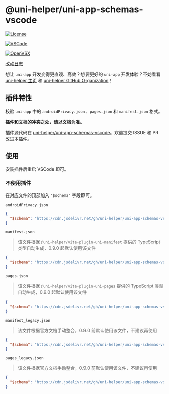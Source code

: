 # @uni-helper/uni-app-schemas-vscode

[![License](https://img.shields.io/github/license/uni-helper/uni-app-schemas-vscode)](https://github.com/uni-helper/uni-app-schemas-vscode/blob/main/LICENSE)

[![VSCode](https://vsmarketplacebadge.apphb.com/version-short/uni-helper.uni-app-schemas-vscode.png)](https://marketplace.visualstudio.com/items?itemName=uni-helper.uni-app-schemas-vscode)

[![OpenVSX](https://img.shields.io/badge/dynamic/json?color=brightgreen&label=OpenVSX&query=%24.version&url=https%3A%2F%2Fopen-vsx.org%2Fapi%2Funi-helper%2Funi-app-schemas-vscode)](https://open-vsx.org/extension/uni-helper/uni-app-schemas-vscode)

[改动日志](https://github.com/uni-helper/uni-app-schemas-vscode/blob/main/CHANGELOG.md)

想让 `uni-app` 开发变得更直观、高效？想要更好的 `uni-app` 开发体验？不妨看看 [uni-helper 主页](https://uni-helper.js.org) 和 [uni-helper GitHub Organization](https://github.com/uni-helper)！

## 插件特性

校验 `uni-app` 中的 `androidPrivacy.json`、`pages.json` 和 `manifest.json` 格式。

**插件和文档的冲突之处，请以文档为准。**

插件源代码在 [uni-helper/uni-app-schemas-vscode](https://github.com/uni-helper/uni-app-schemas-vscode)。欢迎提交 ISSUE 和 PR 改进本插件。

## 使用

安装插件后重启 VSCode 即可。

### 不使用插件

在对应文件的顶部加入 `"$schema"` 字段即可。

`androidPrivacy.json`

```json
{
  "$schema": "https://cdn.jsdelivr.net/gh/uni-helper/uni-app-schemas-vscode/schemas/androidPrivacy.json"
}
```

`manifest.json`

> 该文件根据 `@uni-helper/vite-plugin-uni-manifest` 提供的 TypeScript 类型自动生成，0.9.0 起默认使用该文件

```json
{
  "$schema": "https://cdn.jsdelivr.net/gh/uni-helper/uni-app-schemas-vscode/schemas/manifest_legacy.json"
}
```

`pages.json`

> 该文件根据 `@uni-helper/vite-plugin-uni-pages` 提供的 TypeScript 类型自动生成，0.9.0 起默认使用该文件

```json
{
  "$schema": "https://cdn.jsdelivr.net/gh/uni-helper/uni-app-schemas-vscode/schemas/pages.json"
}
```

`manifest_legacy.json`

> 该文件根据官方文档手动整合，0.9.0 前默认使用该文件，不建议再使用

```json
{
  "$schema": "https://cdn.jsdelivr.net/gh/uni-helper/uni-app-schemas-vscode/schemas/manifest_legacy.json"
}
```

`pages_legacy.json`

> 该文件根据官方文档手动整合，0.9.0 前默认使用该文件，不建议再使用

```json
{
  "$schema": "https://cdn.jsdelivr.net/gh/uni-helper/uni-app-schemas-vscode/schemas/pages_legacy.json"
}
```
